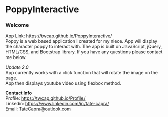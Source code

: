 # PoppyInteractive

<h3>Welcome</h3>
App Link: https://twcap.github.io/PoppyInteractive/ <br/>
Poppy is a web based application I created for my niece. App will display the character poppy to interact with. The app is built on JavaScript, jQuery, HTML/CSS, and Bootstrap library. If you have any questions please contact me below.<br/>

*Update 2.0*
</br>
App currently works with a click function that will rotate the image on the page.</br>
App then displays youtube video using flexbox method. <br/>

<b>Contact Info</b> </br>
Profile: https://twcap.github.io/Profile/ <br/>
Linkedin: https://www.linkedin.com/in/tate-capra/ <br/>
Email: TateCapra@outlook.com
